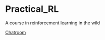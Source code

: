 # Practical_RL
A course in reinforcement learning in the wild

[Chatroom](https://gitter.im/yandexdataschool/Practical_RL)
